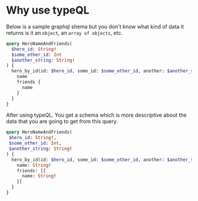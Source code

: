 # Why use typeQL

Below is a sample graphql shema but you don't know what kind of data it returns
is it an `object`, an `array of objects`, etc.

```graphql
query HeroNameAndFriends(
  $hero_id: String!
  $some_other_id: Int
  $another_string: String!
) {
  hero_by_id(id: $hero_id, some_id: $some_other_id, another: $another_string) {
    name
    friends {
      name
    }
  }
}
```

After using typeQL. You get a schema which is more descriptive about the data
that you are going to get from this query.

```graphql
query HeroNameAndFriends(
 $hero_id: String!,
 $some_other_id: Int,
 $another_string: String!
) {
  hero_by_id(id: $hero_id, some_id: $some_other_id, another: $another_string): {
    name: String!
    friends: [{
      name: String!
    }]
  }
}
```
